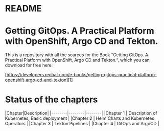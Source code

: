 # README
# Getting GitOps. A Practical Platform with OpenShift, Argo CD and Tekton.

This is a repository with all the sources for the Book "Getting GitOps. A Practical Platform with OpenShift, Argo CD and Tekton.“, which you can download for free here:

[https://developers.redhat.com/e-books/getting-gitops-practical-platform-openshift-argo-cd-and-tekton][1]

# Status of the chapters

|Chapter|Description|
|--------|--------|--------|
|Chapter 1 | Description of Kubernetes; Basic deployment | 
|Chapter 2 | Helm Charts and Kubernetes Operators |
|Chapter 3 | Tekton Pipelines |
|Chapter 4 | GitOps and ArgoCD |

[1]:	https://developers.redhat.com/e-books/getting-gitops-practical-platform-openshift-argo-cd-and-tekton
[2]:	https://github.com/wpernath/book-example
